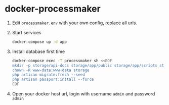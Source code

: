 # docker-processmaker

1.  Edit `processmaker.env` with your own config, replace all urls.

2.  Start services

    ```sh
    docker-compose up -d app
    ```

3.  Install database first time

    ```sh
    docker-compose exec -T processmaker sh <<EOF
    mkdir -p storage/api-docs storage/app/public storage/app/scripts storage/framework/cache storage/framework/sessions storage/framework/testing storage/framework/views storage/keys storage/logs storage/mailTemplates
    chown -R www-data:www-data storage
    php artisan migrate:fresh --seed
    php artisan passport:install --force
    EOF
    ```

4.  Open your docker host url, login with username `admin` and password `admin`

